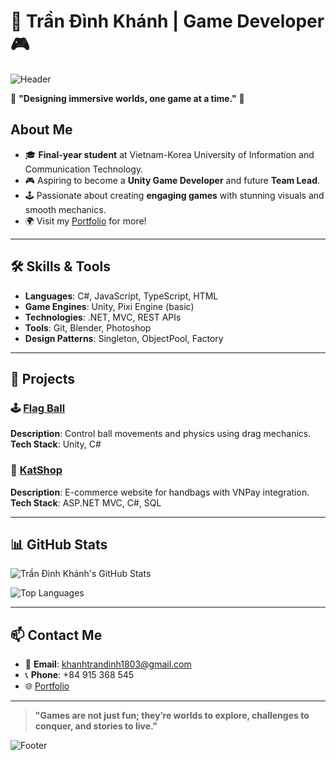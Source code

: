# 👾 Trần Đình Khánh | Game Developer 🎮  

![Header](https://media0.giphy.com/media/v1.Y2lkPTc5MGI3NjExYmJtNzVyZ3N1emx0endmZ3EydDZlMjZiM2Z3NXdpbDdjZm80cWc0eiZlcD12MV9pbnRlcm5hbF9naWZfYnlfaWQmY3Q9Zw/1ylOHgLDKw7eD8WgoB/giphy.gif)

🌟 **"Designing immersive worlds, one game at a time."** 🌟  

## About Me
- 🎓 **Final-year student** at Vietnam-Korea University of Information and Communication Technology.
- 🎮 Aspiring to become a **Unity Game Developer** and future **Team Lead**.
- 🕹️ Passionate about creating **engaging games** with stunning visuals and smooth mechanics.
- 🌍 Visit my [Portfolio](https://dinhkhanh1803.github.io/portfolio) for more!

---

## 🛠️ Skills & Tools  
- **Languages**: C#, JavaScript, TypeScript, HTML  
- **Game Engines**: Unity, Pixi Engine (basic)  
- **Technologies**: .NET, MVC, REST APIs  
- **Tools**: Git, Blender, Photoshop  
- **Design Patterns**: Singleton, ObjectPool, Factory  

---

## 🌟 Projects  
### 🕹️ [Flag Ball](https://github.com/dinhkhanh1803/flag-ball)
**Description**: Control ball movements and physics using drag mechanics.  
**Tech Stack**: Unity, C#  

### 👜 [KatShop](https://github.com/dinhkhanh1803/katshop)
**Description**: E-commerce website for handbags with VNPay integration.  
**Tech Stack**: ASP.NET MVC, C#, SQL  

---

## 📊 GitHub Stats  

![Trần Đình Khánh's GitHub Stats](https://github-readme-stats.vercel.app/api?username=dinhkhanh1803&show_icons=true&theme=radical)

![Top Languages](https://github-readme-stats.vercel.app/api/top-langs/?username=dinhkhanh1803&layout=compact&theme=radical)

---

## 📫 Contact Me  
- 📧 **Email**: [khanhtrandinh1803@gmail.com](mailto:khanhtrandinh1803@gmail.com)  
- 📞 **Phone**: +84 915 368 545  
- 🌐 [Portfolio](https://dinhkhanh1803.github.io/portfolio)  

---

> **"Games are not just fun; they’re worlds to explore, challenges to conquer, and stories to live."**

![Footer](https://media1.giphy.com/media/v1.Y2lkPTc5MGI3NjExZ3JuOXd4dmFwZnM1bmh0c3Vsb2JpcWxmcWs4amlmYTRjMjJ5dWw4ZSZlcD12MV9pbnRlcm5hbF9naWZfYnlfaWQmY3Q9Zw/OLPQ6z2hlHmwFc4Hso/giphy.gif)

